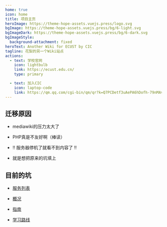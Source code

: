 ```yaml
---
home: true
icon: home
title: 项目主页
heroImage: https://theme-hope-assets.vuejs.press/logo.svg
bgImage: https://theme-hope-assets.vuejs.press/bg/6-light.svg
bgImageDark: https://theme-hope-assets.vuejs.press/bg/6-dark.svg
bgImageStyle:
  background-attachment: fixed
heroText: Another Wiki for ECUST by CIC
tagline: 花梨的另一个Wiki站点
actions:
  - text: 学校官网
    icon: lightbulb
    link: https://ecust.edu.cn/
    type: primary

  - text: 加入CIC
    icon: laptop-code
    link: https://qm.qq.com/cgi-bin/qm/qr?k=Q7PCDetf3uAePA6hDofh-79nMAvSgRlF&jump_from=webapi&authKey=HVU5z5YP/JIlDAXwkfzx4ojs3wVAH9N3BS2n0CvheXLqKag4/Pb6gZCHWuqIl4nO
---
```


## 迁移原因
- mediawiki的压力太大了

- PHP真是不友好啊（棒读）

- !! 服务器停机了就看不到内容了 !!

- 就是想把原来的坑填上

## 目前的坑
- [服务列表](service-list/)

- [概况](basic/)

- [指南](Guide)

- [学习路线](Learning-list)